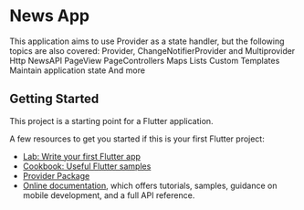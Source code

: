 # News App

This application aims to use Provider as a state handler, but the following topics are also covered:
Provider, ChangeNotifierProvider and Multiprovider
Http
NewsAPI
PageView
PageControllers
Maps
Lists
Custom Templates
Maintain application state
And more

## Getting Started

This project is a starting point for a Flutter application.

A few resources to get you started if this is your first Flutter project:

- [Lab: Write your first Flutter app](https://docs.flutter.dev/get-started/codelab)
- [Cookbook: Useful Flutter samples](https://docs.flutter.dev/cookbook)
- [Provider Package](https://pub.dev/packages/provider)
- [Online documentation](https://docs.flutter.dev/), which offers tutorials, samples, guidance on mobile development, and a full API reference.
